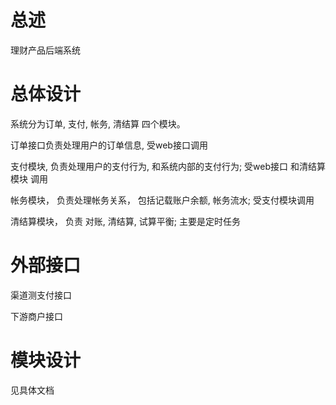 # 总述

理财产品后端系统

# 总体设计

系统分为订单, 支付, 帐务, 清结算 四个模块。

订单接口负责处理用户的订单信息, 受web接口调用

支付模块, 负责处理用户的支付行为, 和系统内部的支付行为; 受web接口 和清结算模块 调用

帐务模块， 负责处理帐务关系， 包括记载账户余额, 帐务流水; 受支付模块调用

清结算模块， 负责 对账, 清结算, 试算平衡; 主要是定时任务

# 外部接口

渠道测支付接口

下游商户接口

# 模块设计

见具体文档
